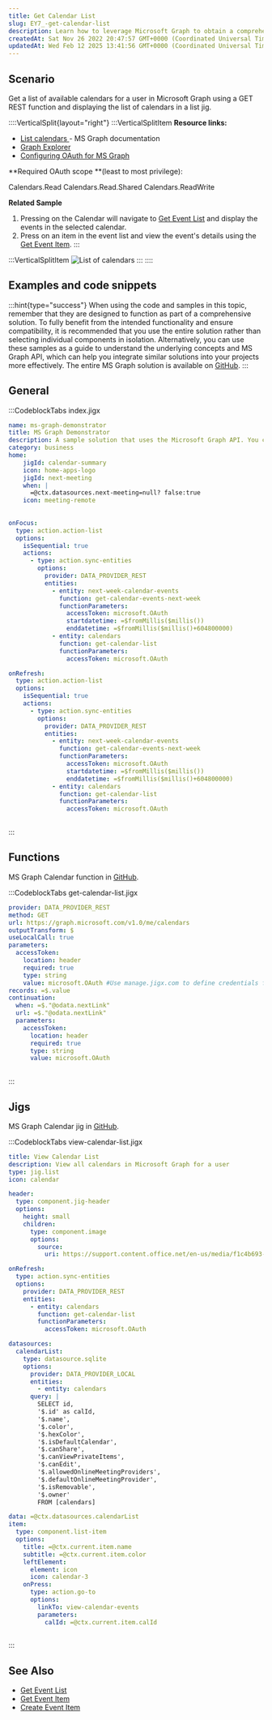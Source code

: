 ```yaml
---
title: Get Calendar List
slug: EY7_-get-calendar-list
description: Learn how to leverage Microsoft Graph to obtain a comprehensive list of available calendars for a user with this informative document. Explore valuable resources such as the Graph documentation, Graph explorer, and OAuth configuration. Discover efficient 
createdAt: Sat Nov 26 2022 20:47:57 GMT+0000 (Coordinated Universal Time)
updatedAt: Wed Feb 12 2025 13:41:56 GMT+0000 (Coordinated Universal Time)
---
```


## Scenario

Get a list of available calendars for a user in Microsoft Graph using a GET REST function and displaying the list of calendars in a list jig.

::::VerticalSplit{layout="right"}
:::VerticalSplitItem
**Resource links:**&#x20;

- <a href="https://learn.microsoft.com/en-us/graph/api/user-list-calendars?view=graph-rest-1.0&tabs=http" target="_blank">List calendars </a> - MS Graph documentation&#x20;
- <a href="https://developer.microsoft.com/en-us/graph/graph-explorer" target="_blank">Graph Explorer</a>
- [Configuring OAuth for MS Graph]()&#x20;

**Required OAuth scope **(least to most privilege):

Calendars.Read
Calendars.Read.Shared
Calendars.ReadWrite

**Related Sample**

1. Pressing on the Calendar will navigate to [Get Event List](<./Get Event List.md>) and display the events in the selected calendar.
2. Press on an item in the event list and view the event's details using the [Get Event Item](<./Get Event Item.md>).
:::

:::VerticalSplitItem
![List of calendars](https://archbee-image-uploads.s3.amazonaws.com/x7vdIDH6-ScTprfmi2XXX/G6CJD8iiLaiwDbu2Z3J36_graph-calendars.png "List of calendars")
:::
::::

## Examples and code snippets

:::hint{type="success"}
When using the code and samples in this topic, remember that they are designed to function as part of a comprehensive solution. To fully benefit from the intended functionality and ensure compatibility, it is recommended that you use the entire solution rather than selecting individual components in isolation. Alternatively, you can use these samples as a guide to understand the underlying concepts and MS Graph API, which can help you integrate similar solutions into your projects more effectively. The entire MS Graph solution is available on <a href="https://github.com/jigx-com/jigx-samples/tree/main/quickstart/jigx-MS-Graph-demonstrator" target="_blank">GitHub</a>.
:::

## General

:::CodeblockTabs
index.jigx

```yaml
name: ms-graph-demonstrator
title: MS Graph Demonstrator
description: A sample solution that uses the Microsoft Graph API. You can deploy and use this solution without any additional configuration.
category: business
home:  
    jigId: calendar-summary
    icon: home-apps-logo
    jigId: next-meeting
    when: |
      =@ctx.datasources.next-meeting=null? false:true 
    icon: meeting-remote
   
 
onFocus: 
  type: action.action-list
  options:
    isSequential: true
    actions:
      - type: action.sync-entities
        options:
          provider: DATA_PROVIDER_REST
          entities:
            - entity: next-week-calendar-events
              function: get-calendar-events-next-week
              functionParameters:
                accessToken: microsoft.OAuth
                startdatetime: =$fromMillis($millis())
                enddatetime: =$fromMillis($millis()+604800000)
            - entity: calendars
              function: get-calendar-list
              functionParameters:
                accessToken: microsoft.OAuth

onRefresh: 
  type: action.action-list
  options:
    isSequential: true
    actions:
      - type: action.sync-entities
        options:
          provider: DATA_PROVIDER_REST
          entities:
            - entity: next-week-calendar-events
              function: get-calendar-events-next-week
              functionParameters:
                accessToken: microsoft.OAuth
                startdatetime: =$fromMillis($millis())
                enddatetime: =$fromMillis($millis()+604800000)
            - entity: calendars
              function: get-calendar-list
              functionParameters:
                accessToken: microsoft.OAuth
          
```
:::

## Functions

MS Graph Calendar function in <a href="https://github.com/jigx-com/jigx-samples/blob/main/quickstart/jigx-MS-Graph-demonstrator/functions/calendar/get-calendar-list.jigx" target="_blank">GitHub</a>.

:::CodeblockTabs
get-calendar-list.jigx

```yaml
provider: DATA_PROVIDER_REST
method: GET
url: https://graph.microsoft.com/v1.0/me/calendars
outputTransform: $
useLocalCall: true
parameters:
  accessToken:
    location: header
    required: true
    type: string
    value: microsoft.OAuth #Use manage.jigx.com to define credentials for your solution
records: =$.value
continuation:
  when: =$."@odata.nextLink"
  url: =$."@odata.nextLink"
  parameters:
    accessToken:
      location: header
      required: true
      type: string
      value: microsoft.OAuth 
    
```
:::

## Jigs

MS Graph Calendar jig in <a href="https://github.com/jigx-com/jigx-samples/blob/main/quickstart/jigx-MS-Graph-demonstrator/jigs/calendar/view-calendar-list.jigx" target="_blank">GitHub</a>.

:::CodeblockTabs
view-calendar-list.jigx

```yaml
title: View Calendar List
description: View all calendars in Microsoft Graph for a user
type: jig.list
icon: calendar

header:
  type: component.jig-header
  options:
    height: small
    children: 
      type: component.image
      options:
        source:
          uri: https://support.content.office.net/en-us/media/f1c4b693-4670-4e7a-8102-bbf1749e83fe.jpg

onRefresh: 
  type: action.sync-entities
  options:
    provider: DATA_PROVIDER_REST
    entities:
      - entity: calendars
        function: get-calendar-list
        functionParameters:
          accessToken: microsoft.OAuth

datasources:
  calendarList:
    type: datasource.sqlite
    options:
      provider: DATA_PROVIDER_LOCAL
      entities:
        - entity: calendars
      query: |
        SELECT id,
        '$.id' as calId,
        '$.name',
        '$.color',
        '$.hexColor',
        '$.isDefaultCalendar',
        '$.canShare',
        '$.canViewPrivateItems',
        '$.canEdit',
        '$.allowedOnlineMeetingProviders',
        '$.defaultOnlineMeetingProvider',
        '$.isRemovable',
        '$.owner'
        FROM [calendars]

data: =@ctx.datasources.calendarList
item:
  type: component.list-item
  options:
    title: =@ctx.current.item.name
    subtitle: =@ctx.current.item.color
    leftElement: 
      element: icon
      icon: calendar-3
    onPress: 
      type: action.go-to
      options:
        linkTo: view-calendar-events
        parameters:
          calId: =@ctx.current.item.calId
          
```
:::

## See Also

- [Get Event List](<./Get Event List.md>)
- [Get Event Item](<./Get Event Item.md>)
- [Create Event Item](<./Create Event Item.md>)

